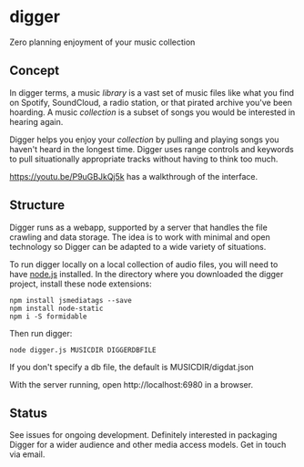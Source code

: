 # digger
Zero planning enjoyment of your music collection

## Concept

In digger terms, a music *library* is a vast set of music files like what
you find on Spotify, SoundCloud, a radio station, or that pirated archive
you've been hoarding.  A music *collection* is a subset of songs you would
be interested in hearing again.

Digger helps you enjoy your *collection* by pulling and playing songs you
haven't heard in the longest time.  Digger uses range controls and keywords
to pull situationally appropriate tracks without having to think too much.

https://youtu.be/P9uGBJkQj5k has a walkthrough of the interface.


## Structure

Digger runs as a webapp, supported by a server that handles the file
crawling and data storage.  The idea is to work with minimal and open 
technology so Digger can be adapted to a wide variety of situations.

To run digger locally on a local collection of audio files, you will need to
have [node.js](https://nodejs.org/en/download/) installed.  In the
directory where you downloaded the digger project, install these node
extensions:

    npm install jsmediatags --save
    npm install node-static
    npm i -S formidable

Then run digger:

    node digger.js MUSICDIR DIGGERDBFILE

If you don't specify a db file, the default is MUSICDIR/digdat.json

With the server running, open http://localhost:6980 in a browser.


## Status

See issues for ongoing development.  Definitely interested in packaging
Digger for a wider audience and other media access models.  Get in touch via
email.



